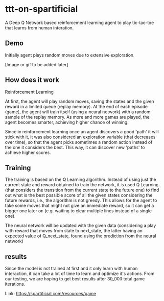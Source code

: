 # ttt-on-spartificial

A Deep Q Network based reinforcement learning agent to play tic-tac-toe that learns from human interation.

## Demo

Initially agent plays random moves due to extensive exploration. 

[Image or gif to be added later]


## How does it work

Reinforcement Learning

At first, the agent will play random moves, saving the states and the given reward in a limited queue (replay memory). At the end of each episode (game), the agent will train itself (using a neural network) with a random sample of the replay memory. As more and more games are played, the agent becomes smarter, achieving higher chance of winning.

Since in reinforcement learning once an agent discovers a good 'path' it will stick with it, it was also considered an exploration variable (that decreases over time), so that the agent picks sometimes a random action instead of the one it considers the best. This way, it can discover new 'paths' to achieve higher scores.

## Training

The training is based on the Q Learning algorithm. Instead of using just the current state and reward obtained to train the network, it is used Q Learning (that considers the transition from the current state to the future one) to find out what is the best possible score of all the given states considering the future rewards, i.e., the algorithm is not greedy. This allows for the agent to take some moves that might not give an immediate reward, so it can get a bigger one later on (e.g. waiting to clear multiple lines instead of a single one).

The neural network will be updated with the given data (considering a play with reward that moves from state to next_state, the latter having an expected value of Q_next_state, found using the prediction from the neural network)

## results

Since the model is not trained at first and it only learn with human interaction, it can take a lot of time to learn and optimize it's actions. From our testing, we are hoping to get best results after 30_000 total game iterations. 

Link: https://spartificial.com/resources/game 


